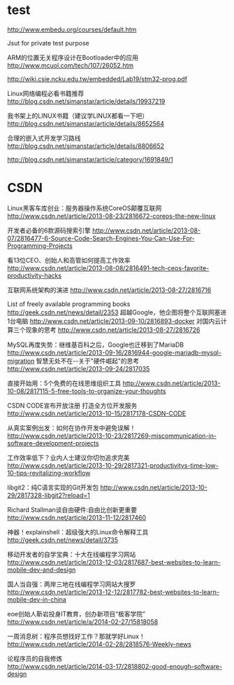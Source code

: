 test
====

http://www.embedu.org/courses/default.htm


Jsut for private test purpose

ARM的位置无关程序设计在Bootloader中的应用
http://www.mcuol.com/tech/107/26052.htm

http://wiki.csie.ncku.edu.tw/embedded/Lab19/stm32-prog.pdf


Linux网络编程必看书籍推荐 http://blog.csdn.net/simanstar/article/details/19937219  


我书架上的LINUX书籍（建议学LINUX都看一下吧） http://blog.csdn.net/simanstar/article/details/8652564  

合理的嵌入式开发学习路线 http://blog.csdn.net/simanstar/article/details/8806652  

http://blog.csdn.net/simanstar/article/category/1691849/1  


CSDN  
====
   
   
Linux黑客车库创业：服务器操作系统CoreOS颠覆互联网
http://www.csdn.net/article/2013-08-23/2816672-coreos-the-new-linux

开发者必备的6款源码搜索引擎
http://www.csdn.net/article/2013-08-07/2816477-6-Source-Code-Search-Engines-You-Can-Use-For-Programming-Projects

看13位CEO、创始人和高管如何提高工作效率
http://www.csdn.net/article/2013-08-08/2816491-tech-ceos-favorite-productivity-hacks

互联网系统架构的演进
http://www.csdn.net/article/2013-08-27/2816716

List of freely available programming books
http://geek.csdn.net/news/detail/2353
超越Google，他企图将整个互联网塞进1台电脑
http://www.csdn.net/article/2013-09-10/2816893-docker
对国内云计算三个现象的思考
http://www.csdn.net/article/2013-08-27/2816726

MySQL再度失势：继维基百科之后，Google也迁移到了MariaDB
http://www.csdn.net/article/2013-09-16/2816944-google-mariadb-mysql-migration
智慧无处不在--关于"硬件崛起"的思考
http://www.csdn.net/article/2013-09-24/2817035

直接开始用：5个免费的在线思维组织工具
http://www.csdn.net/article/2013-10-08/2817115-5-free-tools-to-organize-your-thoughts

CSDN CODE宣布开放注册 打造全方位开发服务
http://www.csdn.net/article/2013-10-15/2817178-CSDN-CODE

从真实案例出发：如何在协作开发中避免误解！
http://www.csdn.net/article/2013-10-23/2817269-miscommunication-in-software-development-projects

工作效率低下？业内人士建议你切勿追求完美
http://www.csdn.net/article/2013-10-29/2817321-productivitys-time-low-10-tips-revitalizing-workflow

libgit2：纯C语言实现的Git开发包
http://www.csdn.net/article/2013-10-29/2817328-libgit2?reload=1

Richard Stallman谈自由硬件:自由比创新更重要
http://www.csdn.net/article/2013-11-12/2817460

神器！explainshell：超级强大的Linux命令解释工具
http://geek.csdn.net/news/detail/3735

移动开发者的自学宝典：十大在线编程学习网站
http://www.csdn.net/article/2013-12-03/2817687-best-websites-to-learn-mobile-dev-and-design

国人当自强：两岸三地在线编程学习网站大搜罗
http://www.csdn.net/article/2013-12-12/2817782-best-websites-to-learn-mobile-dev-in-china

eoe创始人靳岩投身IT教育，创办新项目“极客学院”
http://www.csdn.net/article/a/2014-02-27/15818058

一周消息树：程序员想找好工作？那就学好Linux！
http://www.csdn.net/article/2014-02-28/2818576-Weekly-news

论程序员的自我修炼  
http://www.csdn.net/article/2014-03-17/2818802-good-enough-software-design  
